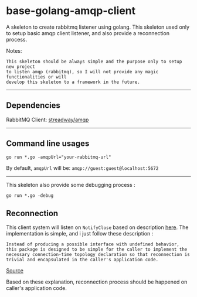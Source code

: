 # base-golang-amqp-client
A skeleton to create rabbitmq listener using golang.  This skeleton
used only to setup basic amqp client listener, and also provide a reconnection
process.

Notes:

```
This skeleton should be always simple and the purpose only to setup new project
to listen amqp (rabbitmq), so I will not provide any magic functionalities or will
develop this skeleton to a framework in the future.
```

---

## Dependencies

RabbitMQ Client: [streadway/amqp](github.com/streadway/amqp)

---

## Command line usages

```
go run *.go -amqpUrl="your-rabbitmq-url"
```

By default, `amqpUrl` will be: `amqp://guest:guest@localhost:5672`

---

This skeleton also provide some debugging process :

```
go run *.go -debug 
```

## Reconnection

This client system will listen on `NotifyClose` based on description [here](https://godoc.org/github.com/streadway/amqp#Connection.NotifyClose).  The implementation
is simple, and i just follow these description :

```
Instead of producing a possible interface with undefined behavior, this package is designed to be simple for the caller to implement the necessary connection-time topology declaration so that reconnection is trivial and encapsulated in the caller's application code.
```
[Source](https://github.com/streadway/amqp#non-goals)

Based on these explanation, reconnection process should be happened on caller's application code.
